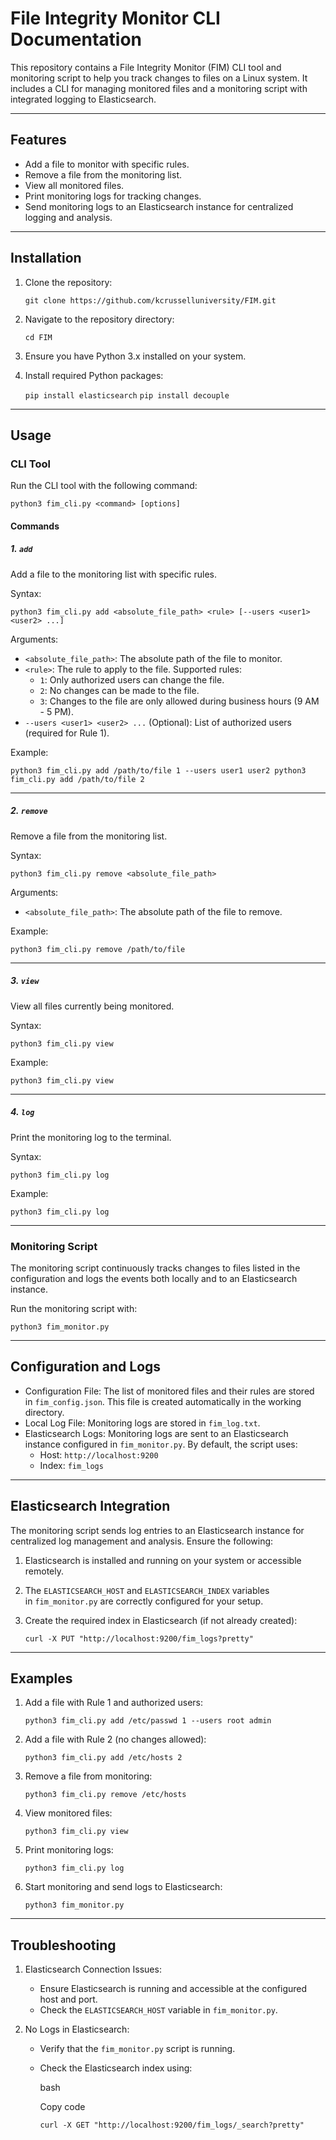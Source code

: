 File Integrity Monitor CLI Documentation
========================================

This repository contains a File Integrity Monitor (FIM) CLI tool and monitoring script to help you track changes to files on a Linux system. It includes a CLI for managing monitored files and a monitoring script with integrated logging to Elasticsearch.

* * * * *

Features
--------

-   Add a file to monitor with specific rules.
-   Remove a file from the monitoring list.
-   View all monitored files.
-   Print monitoring logs for tracking changes.
-   Send monitoring logs to an Elasticsearch instance for centralized logging and analysis.

* * * * *

Installation
------------

1.  Clone the repository:

    `git clone https://github.com/kcrusselluniversity/FIM.git`

2.  Navigate to the repository directory:

    `cd FIM`

3.  Ensure you have Python 3.x installed on your system.

4.  Install required Python packages:

    `pip install elasticsearch`
    `pip install decouple`

* * * * *

Usage
-----

### CLI Tool

Run the CLI tool with the following command:


`python3 fim_cli.py <command> [options]`

#### Commands

##### 1\. `add`

Add a file to the monitoring list with specific rules.

Syntax:


`python3 fim_cli.py add <absolute_file_path> <rule> [--users <user1> <user2> ...]`

Arguments:

-   `<absolute_file_path>`: The absolute path of the file to monitor.
-   `<rule>`: The rule to apply to the file. Supported rules:
    -   `1`: Only authorized users can change the file.
    -   `2`: No changes can be made to the file.
    -   `3`: Changes to the file are only allowed during business hours (9 AM - 5 PM).
-   `--users <user1> <user2> ...` (Optional): List of authorized users (required for Rule 1).

Example:


`python3 fim_cli.py add /path/to/file 1 --users user1 user2
python3 fim_cli.py add /path/to/file 2`

* * * * *

##### 2\. `remove`

Remove a file from the monitoring list.

Syntax:


`python3 fim_cli.py remove <absolute_file_path>`

Arguments:

-   `<absolute_file_path>`: The absolute path of the file to remove.

Example:


`python3 fim_cli.py remove /path/to/file`

* * * * *

##### 3\. `view`

View all files currently being monitored.

Syntax:


`python3 fim_cli.py view`

Example:


`python3 fim_cli.py view`

* * * * *

##### 4\. `log`

Print the monitoring log to the terminal.

Syntax:


`python3 fim_cli.py log`

Example:


`python3 fim_cli.py log`

* * * * *

### Monitoring Script

The monitoring script continuously tracks changes to files listed in the configuration and logs the events both locally and to an Elasticsearch instance.

Run the monitoring script with:


`python3 fim_monitor.py`

* * * * *

Configuration and Logs
----------------------

-   Configuration File: The list of monitored files and their rules are stored in `fim_config.json`. This file is created automatically in the working directory.
-   Local Log File: Monitoring logs are stored in `fim_log.txt`.
-   Elasticsearch Logs: Monitoring logs are sent to an Elasticsearch instance configured in `fim_monitor.py`. By default, the script uses:
    -   Host: `http://localhost:9200`
    -   Index: `fim_logs`

* * * * *

Elasticsearch Integration
-------------------------

The monitoring script sends log entries to an Elasticsearch instance for centralized log management and analysis. Ensure the following:

1.  Elasticsearch is installed and running on your system or accessible remotely.
2.  The `ELASTICSEARCH_HOST` and `ELASTICSEARCH_INDEX` variables in `fim_monitor.py` are correctly configured for your setup.
3.  Create the required index in Elasticsearch (if not already created):

    `curl -X PUT "http://localhost:9200/fim_logs?pretty"`

* * * * *

Examples
--------

1.  Add a file with Rule 1 and authorized users:

    `python3 fim_cli.py add /etc/passwd 1 --users root admin`

2.  Add a file with Rule 2 (no changes allowed):

    `python3 fim_cli.py add /etc/hosts 2`

3.  Remove a file from monitoring:

    `python3 fim_cli.py remove /etc/hosts`

4.  View monitored files:

    `python3 fim_cli.py view`

5.  Print monitoring logs:

    `python3 fim_cli.py log`

6.  Start monitoring and send logs to Elasticsearch:

    `python3 fim_monitor.py`

* * * * *

Troubleshooting
---------------

1.  Elasticsearch Connection Issues:

    -   Ensure Elasticsearch is running and accessible at the configured host and port.
    -   Check the `ELASTICSEARCH_HOST` variable in `fim_monitor.py`.
2.  No Logs in Elasticsearch:

    -   Verify that the `fim_monitor.py` script is running.
    -   Check the Elasticsearch index using:

        bash

        Copy code

        `curl -X GET "http://localhost:9200/fim_logs/_search?pretty"`